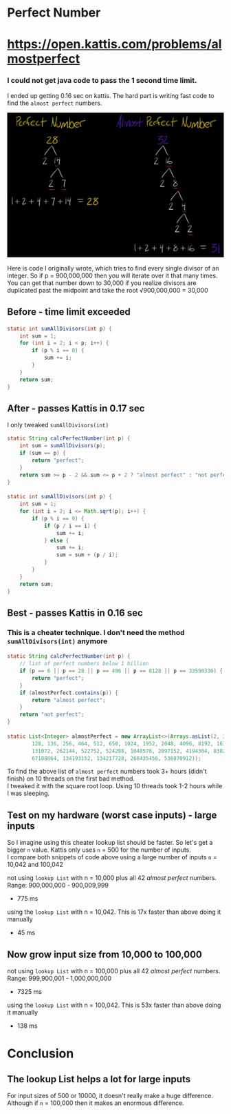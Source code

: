 # Perfect Number
# https://open.kattis.com/problems/almostperfect

### I could not get java code to pass the 1 second time limit.
I ended up getting 0.16 sec on kattis. The hard part is writing fast code to find the `almost perfect` numbers.  

![](../../docs/primeFactorize.png)

Here is code I originally wrote, which tries to find every single divisor of an integer. So if p = 900,000,000 then you will iterate over it that many times. You can get that number down to 30,000 if you realize divisors are duplicated past the midpoint and take the root &radic;900,000,000 = 30,000

## Before - time limit exceeded
```java
static int sumAllDivisors(int p) {
    int sum = 1;
    for (int i = 2; i < p; i++) {
        if (p % i == 0) {
            sum += i;
        }
    }
    return sum;
}
```
## After - passes Kattis in 0.17 sec
I only tweaked `sumAllDivisors(int)`
```java
static String calcPerfectNumber(int p) {
    int sum = sumAllDivisors(p);
    if (sum == p) {
        return "perfect";
    }
    return sum >= p - 2 && sum <= p + 2 ? "almost perfect" : "not perfect";
}

static int sumAllDivisors(int p) {
    int sum = 1;
    for (int i = 2; i <= Math.sqrt(p); i++) {
        if (p % i == 0) {
            if (p / i == i) {
                sum += i;
            } else {
                sum += i;
                sum = sum + (p / i);
            }
        }
    }
    return sum;
}
```

## Best - passes Kattis in 0.16 sec
### This is a cheater technique. I don't need the method `sumAllDivisors(int)` anymore

```java
static String calcPerfectNumber(int p) {
    // list of perfect numbers below 1 billion
    if (p == 6 || p == 28 || p == 496 || p == 8128 || p == 33550336) {
        return "perfect";
    }
    if (almostPerfect.contains(p)) {
        return "almost perfect";
    }
    return "not perfect";
}

static List<Integer> almostPerfect = new ArrayList<>(Arrays.asList(2, 3, 4, 8, 10, 16, 20, 32, 64, 104, 
        128, 136, 256, 464, 512, 650, 1024, 1952, 2048, 4096, 8192, 16384, 32768, 32896, 65536, 130304, 
        131072, 262144, 522752, 524288, 1048576, 2097152, 4194304, 8382464, 8388608, 16777216, 33554432, 
        67108864, 134193152, 134217728, 268435456, 536870912));
```

To find the above list of `almost perfect` numbers took 3+ hours (didn't finish) on 10 threads on the first bad method.  
I tweaked it with the square root loop. Using 10 threads took 1-2 hours while I was sleeping.  

## Test on my hardware (worst case inputs) - large inputs
So I imagine using this cheater lookup list should be faster. So let's get a bigger `n` value. Kattis only uses `n` = 500 for the number of inputs.  
I compare both snippets of code above using a large number of inputs `n` = 10,042 and 100,042  

not using `lookup List` with n = 10,000 plus all 42 _almost perfect_ numbers.  Range: 900,000,000 - 900,009,999  
* 775 ms

using the `lookup List` with n = 10,042.  This is 17x faster than above doing it manually  
* 45 ms


## Now grow input size from 10,000 to 100,000
not using `lookup List` with n = 100,000 plus all 42 _almost perfect_ numbers. Range: 999,900,001 - 1,000,000,000  
* 7325 ms

using the `lookup List` with n = 100,042.  This is 53x faster than above doing it manually  
* 138 ms

# Conclusion
## The lookup List helps a lot for large inputs
For input sizes of 500 or 10000, it doesn't really make a huge difference.  
Although if `n` = 100,000 then it makes an enormous difference.  
